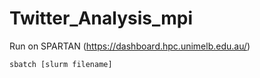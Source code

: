 # Twitter_Analysis_mpi

Run on SPARTAN (https://dashboard.hpc.unimelb.edu.au/)

``` sbatch [slurm filename] ```
